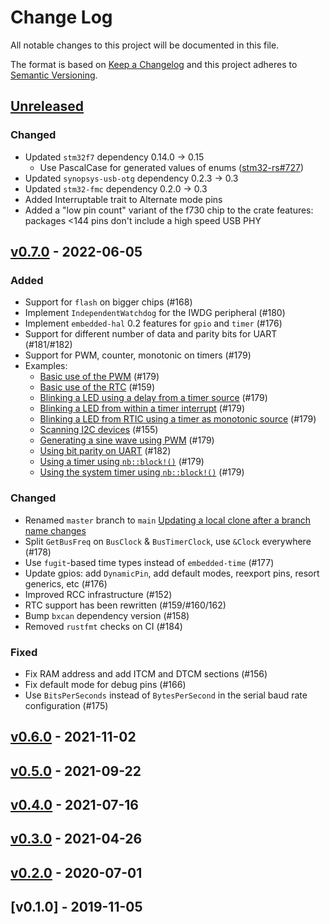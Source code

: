 # Change Log

All notable changes to this project will be documented in this file.

The format is based on [Keep a Changelog](http://keepachangelog.com/)
and this project adheres to [Semantic Versioning](http://semver.org/).

## [Unreleased]

### Changed

- Updated `stm32f7` dependency 0.14.0 -> 0.15
  - Use PascalCase for generated values of enums ([stm32-rs#727](https://github.com/stm32-rs/stm32-rs/pull/727))
- Updated `synopsys-usb-otg` dependency 0.2.3 -> 0.3
- Updated `stm32-fmc` dependency 0.2.0 -> 0.3
- Added Interruptable trait to Alternate mode pins
- Added a "low pin count" variant of the f730 chip to the crate features: packages <144 pins don't include a high speed USB PHY

## [v0.7.0] - 2022-06-05

### Added

- Support for `flash` on bigger chips (#168)
- Implement `IndependentWatchdog` for the IWDG peripheral (#180)
- Implement `embedded-hal` 0.2 features for `gpio` and `timer` (#176)
- Support for different number of data and parity bits for UART (#181/#182)
- Support for PWM, counter, monotonic on timers (#179)
- Examples:
  - [Basic use of the PWM](examples/pwm.rs) (#179)
  - [Basic use of the RTC](examples/pwm-sinus.rs) (#159)
  - [Blinking a LED using a delay from a timer source](examples/delay-timer-blinky.rs) (#179)
  - [Blinking a LED from within a timer interrupt](examples/blinky-timer-irq.rs) (#179)
  - [Blinking a LED from RTIC using a timer as monotonic source](examples/rtic-tick.rs) (#179)
  - [Scanning I2C devices](examples/i2c_scanner.rs) (#155)
  - [Generating a sine wave using PWM](examples/pwm-sinus.rs) (#179)
  - [Using bit parity on UART](examples/serial_parity.rs) (#182)
  - [Using a timer using `nb::block!()`](examples/timer-periph.rs) (#179)
  - [Using the system timer using `nb::block!()`](examples/timer-syst.rs) (#179)

### Changed

- Renamed `master` branch to `main` [Updating a local clone after a branch name changes](https://docs.github.com/en/repositories/configuring-branches-and-merges-in-your-repository/managing-branches-in-your-repository/renaming-a-branch#updating-a-local-clone-after-a-branch-name-changes)
- Split `GetBusFreq` on `BusClock` & `BusTimerClock`, use `&Clock` everywhere (#178)
- Use `fugit`-based time types instead of `embedded-time` (#177)
- Update gpios: add `DynamicPin`, add default modes, reexport pins, resort generics, etc (#176)
- Improved RCC infrastructure (#152)
- RTC support has been rewritten (#159/#160/162)
- Bump `bxcan` dependency version (#158)
- Removed `rustfmt` checks on CI (#184)

### Fixed

- Fix RAM address and add ITCM and DTCM sections (#156)
- Fix default mode for debug pins (#166)
- Use `BitsPerSeconds` instead of `BytesPerSecond` in the serial baud rate configuration (#175)

## [v0.6.0] - 2021-11-02

## [v0.5.0] - 2021-09-22

## [v0.4.0] - 2021-07-16

## [v0.3.0] - 2021-04-26

## [v0.2.0] - 2020-07-01

## [v0.1.0] - 2019-11-05


[Unreleased]: https://github.com/stm32-rs/stm32f7xx-hal/compare/v0.7.0...HEAD
[v0.7.0]: https://github.com/stm32-rs/stm32f7xx-hal/compare/v0.6.0...v0.7.0
[v0.6.0]: https://github.com/stm32-rs/stm32f7xx-hal/compare/v0.5.0...v0.6.0
[v0.5.0]: https://github.com/stm32-rs/stm32f7xx-hal/compare/v0.4.0...v0.5.0
[v0.4.0]: https://github.com/stm32-rs/stm32f7xx-hal/compare/v0.3.0...v0.4.0
[v0.3.0]: https://github.com/stm32-rs/stm32f7xx-hal/compare/v0.2.0...v0.3.0
[v0.2.0]: https://github.com/stm32-rs/stm32f7xx-hal/compare/v0.1.0...v0.2.0
